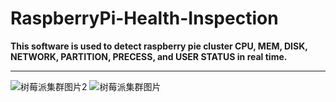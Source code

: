 # RaspberryPi-Health-Inspection
**This software is used to detect raspberry pie cluster CPU, MEM, DISK, NETWORK, PARTITION, PRECESS, and USER STATUS in real time.**


----
![树莓派集群图片2](https://m.qpic.cn/psb?/V14BLyqR3DKLPG/KfSSgNJEAnLHjXGzdbj*OReii7umkxNAGpz*TYYZjcE!/b/dPIAAAAAAAAA&bo=JgIFAiYCBQIRCT4!&rf=viewer_4)
![树莓派集群图片](https://a3.qpic.cn/psb?/V14BLyqR3DKLPG/hI81UT6r*HDqKQdgdDxhjcWjhltvXVqaOFwAzUzeiMk!/m/dGYBAAAAAAAAnull&bo=sAIsAbACLAERCT4!&rf=photolist&t=5)
